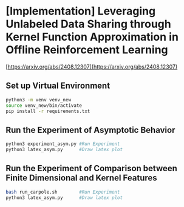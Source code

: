 # [Implementation] Leveraging Unlabeled Data Sharing through Kernel Function Approximation in Offline Reinforcement Learning

[https://arxiv.org/abs/2408.12307](https://arxiv.org/abs/2408.12307)

## Set up Virtual Environment

```sh
python3 -m venv venv_new
source venv_new/bin/activate
pip install -r requirements.txt
```

## Run the Experiment of Asymptotic Behavior

```sh
python3 experiment_asym.py #Run Experiment
python3 latex_asym.py      #Draw latex plot
```

## Run the Experiment of Comparison between Finite Dimensional and Kernel Features

```sh
bash run_carpole.sh        #Run Experiment
python3 latex_asym.py      #Draw latex plot
```
